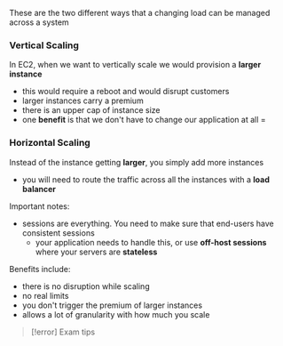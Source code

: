 These are the two different ways that a changing load can be managed across a system

### **Vertical Scaling**

In EC2, when we want to vertically scale we would provision a **larger instance**
- this would require a reboot and would disrupt customers 
- larger instances carry a premium
- there is an upper cap of instance size
- one **benefit** is that we don't have to change our application at all =

### **Horizontal Scaling**

Instead of the instance getting **larger**, you simply add more instances
- you will need to route the traffic across all the instances with a **load balancer**

Important notes:
- sessions are everything. You need to make sure that end-users have consistent sessions 
	- your application needs to handle this, or use **off-host sessions** where your servers are **stateless**

Benefits include:
- there is no disruption while scaling
- no real limits 
- you don't trigger the premium of larger instances
- allows a lot of granularity with how much you scale

>[!error] Exam tips